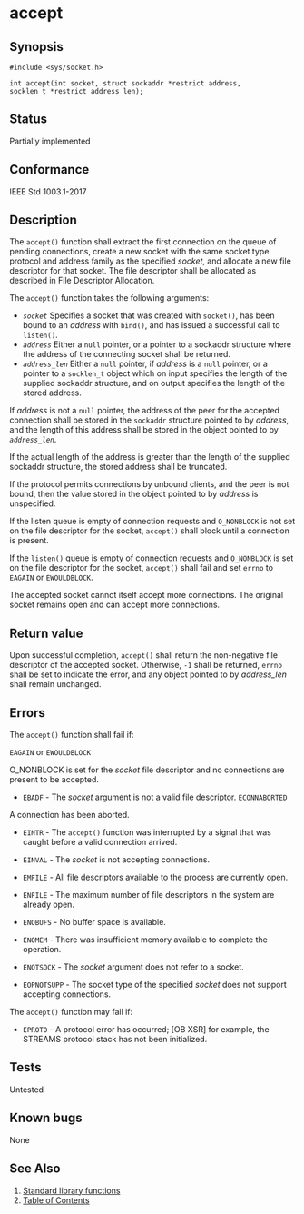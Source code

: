 # accept

## Synopsis

`#include <sys/socket.h>`</br>

`int accept(int socket, struct sockaddr *restrict address,`</br>
`socklen_t *restrict address_len);`</br>

## Status

Partially implemented

## Conformance

IEEE Std 1003.1-2017

## Description

The `accept()` function shall extract the first connection on the queue of pending connections, create a new socket with
the same socket type protocol and address family as the specified _socket_, and allocate a new file descriptor for that
socket. The file descriptor shall be allocated as described in File Descriptor
Allocation.

The `accept()` function takes the following arguments:

* _`socket`_ Specifies a socket that was created with `socket()`, has been bound to an _address_ with `bind()`, and has
issued a successful call to `listen()`.
* _`address`_ Either a `null` pointer, or a pointer to a sockaddr structure where the address of the connecting socket
shall be returned.
* _`address_len`_ Either a `null` pointer, if _address_ is a `null` pointer, or a pointer to a `socklen_t` object which
on input specifies the length of the supplied sockaddr structure,
and on output specifies the length of the stored address.

If _address_ is not a `null` pointer, the address of the peer for the accepted connection shall be stored in the
`sockaddr` structure pointed to by _address_, and the length of this address shall be stored in the object pointed to
by _`address_len`_.

If the actual length of the address is greater than the length of the supplied sockaddr structure, the stored address
shall be truncated.

If the protocol permits connections by unbound clients, and the peer is not bound, then the value stored in the object
pointed to by _address_ is unspecified.

If the listen queue is empty of connection requests and `O_NONBLOCK` is not set on the file descriptor for the socket,
`accept()` shall block until a connection is present.

If the `listen()` queue is
empty of connection requests and `O_NONBLOCK` is set on the file descriptor for the socket, `accept()` shall fail
and set `errno` to `EAGAIN` or `EWOULDBLOCK`.

The accepted socket cannot itself accept more connections. The original socket remains open
and can accept more connections.

## Return value

Upon successful completion, `accept()` shall return the non-negative file descriptor of the accepted socket. Otherwise,
`-1` shall be returned, `errno` shall be set to indicate the error, and any object pointed to by _address_len_
shall remain unchanged.

## Errors

The `accept()` function shall fail if:

`EAGAIN` or `EWOULDBLOCK`

O_NONBLOCK is set for the _socket_ file descriptor and no connections are present to be accepted.

* `EBADF` - The _socket_ argument is not a valid file descriptor.
`ECONNABORTED`

A connection has been aborted.

* `EINTR` - The `accept()` function was interrupted by a signal that was caught before a valid connection arrived.

* `EINVAL` - The _socket_ is not accepting connections.

* `EMFILE` - All file descriptors available to the process are currently open.

* `ENFILE` - The maximum number of file descriptors in the system are already open.

* `ENOBUFS` - No buffer space is available.

* `ENOMEM` - There was insufficient memory available to complete the operation.

* `ENOTSOCK` - The _socket_ argument does not refer to a socket.

* `EOPNOTSUPP` - The socket type of the specified _socket_ does not support accepting connections.

The `accept()` function may fail if:

* `EPROTO` - A protocol error has occurred; [OB XSR] for example, the STREAMS protocol stack has not been initialized.

## Tests

Untested

## Known bugs

None

## See Also

1. [Standard library functions](../README.md)
2. [Table of Contents](../../../README.md)
